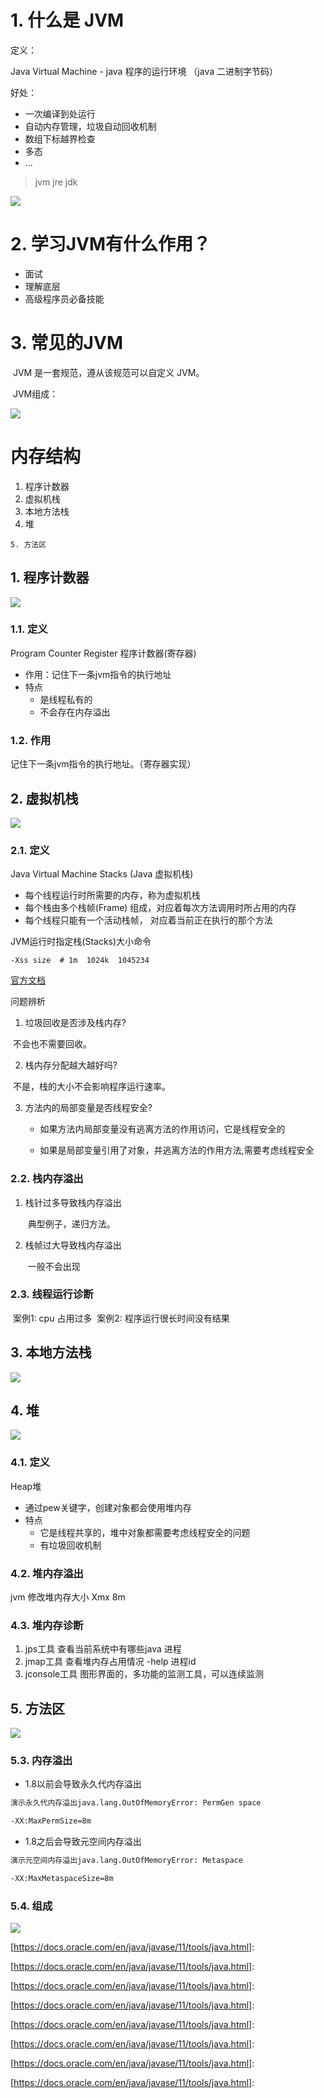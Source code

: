 # 1. 什么是 JVM

定义：

Java Virtual Machine  -  java 程序的运行环境 （java  二进制字节码）

好处：

*   一次编译到处运行
*   自动内存管理，垃圾自动回收机制
*   数组下标越界检查
*   多态
*   ...

>   jvm jre jdk 

<img src="./img/jvm-jre-jdk.png">

# 2. 学习JVM有什么作用？

*   面试
*   理解底层
*   高级程序员必备技能

# 3. 常见的JVM

​	JVM 是一套规范，遵从该规范可以自定义 JVM。

​	JVM组成：

<img src="./img/jvm组成.png">



# 内存结构

1.   程序计数器
2.   虚拟机栈
3.   本地方法栈
4.   堆

	5. 方法区



## 1. 程序计数器

<img src="./img/Register.png"> 

### 1.1. 定义

Program Counter Register 程序计数器(寄存器)

*   作用：记住下一条jvm指令的执行地址
*   特点
    *   是线程私有的
    *   不会存在内存溢出

### 1.2. 作用

记住下一条jvm指令的执行地址。（寄存器实现）



## 2. 虚拟机栈

<img src="./img/JVM-Stacks.png">

### 2.1. 定义

Java Virtual Machine Stacks (Java 虚拟机栈)

*   每个线程运行时所需要的内存，称为虚拟机栈
*   每个栈由多个栈帧(Frame) 组成，对应着每次方法调用时所占用的内存
*   每个线程只能有一个活动栈帧， 对应着当前正在执行的那个方法



JVM运行时指定栈(Stacks)大小命令

```shell
-Xss size  # 1m  1024k  1045234
```

[官方文档](https://docs.oracle.com/en/java/javase/11/tools/java.html)



问题辨析

1.   垃圾回收是否涉及栈内存? 

​			不会也不需要回收。

2.   栈内存分配越大越好吗?

​			不是，栈的大小不会影响程序运行速率。

3.   方法内的局部变量是否线程安全?

     *   如果方法内局部变量没有逃离方法的作用访问，它是线程安全的

     *   如果是局部变量引用了对象，并逃离方法的作用方法,需要考虑线程安全



### 2.2. 栈内存溢出

1.   栈针过多导致栈内存溢出

     ​	典型例子，递归方法。

2.   栈帧过大导致栈内存溢出

     ​	一般不会出现

### 2.3. 线程运行诊断

​	案例1:  cpu 占用过多
​	案例2:  程序运行很长时间没有结果



##  3. 本地方法栈

<img src="./img/native-method-stacks.png">

## 4. 堆

<img src="./img/heap.png">

### 4.1. 定义

Heap堆

*   通过pew关键字，创建对象都会使用堆内存
*   特点
    *   它是线程共享的，堆中对象都需要考虑线程安全的问题
    *   有垃圾回收机制

### 4.2. 堆内存溢出

jvm 修改堆内存大小 Xmx 8m





### 4.3. 堆内存诊断

1. jps工具
查看当前系统中有哪些java 进程
2. jmap工具
查看堆内存占用情况     -help  进程id
3. jconsole工具
图形界面的，多功能的监测工具，可以连续监测

## 5. 方法区

<img src="./img/method-area.png">

### 5.3. 内存溢出

*   1.8以前会导致永久代内存溢出

```txt
演示永久代内存溢出java.lang.OutOfMemoryError: PermGen space

-XX:MaxPermSize=8m
```

*   1.8之后会导致元空间内存溢出

```txt
演示元空间内存溢出java.lang.OutOfMemoryError: Metaspace

-XX:MaxMetaspaceSize=8m
```

### 5.4. 组成

<img src="./img/Stringtable.png">

[https://docs.oracle.com/en/java/javase/11/tools/java.html]:

[https://docs.oracle.com/en/java/javase/11/tools/java.html]:

[https://docs.oracle.com/en/java/javase/11/tools/java.html]:

[https://docs.oracle.com/en/java/javase/11/tools/java.html]:

[https://docs.oracle.com/en/java/javase/11/tools/java.html]:

[https://docs.oracle.com/en/java/javase/11/tools/java.html]:

[https://docs.oracle.com/en/java/javase/11/tools/java.html]:

[https://docs.oracle.com/en/java/javase/11/tools/java.html]:
